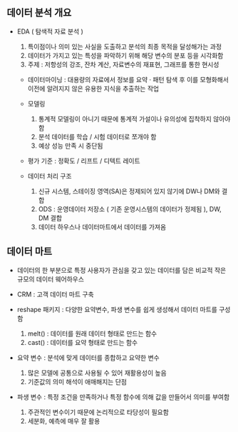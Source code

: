 ## 데이터 분석 개요

- EDA ( 탐색적 자료 분석 )
  1) 특이점이나 의미 있는 사실을 도출하고 분석의 최종 목적을 달성해가는 과정
  2) 데이터가 가지고 있는 특성을 파악하기 위해 해당 변수의 분포 등을 시각화함
  3) 주제 : 저항성의 강조, 잔차 계산, 자료변수의 재표현, 그래프를 통한 현시성

  - 데이터마이닝 : 대용량의 자료에서 정보를 요약 · 패턴 탐색 후 이를 모형화해서 이전에 알려지지 않은 유용한 지식을 추출하는 작업

  - 모델링
    1) 통계적 모델링이 아니기 때문에 통계적 가설이나 유의성에 집착하지 않아야 함
    2) 분석 데이터를 학습 / 시험 데이터로 쪼개야 함
    3) 예상 성능 만족 시 중단됨

  - 평가 기준 : 정확도 / 리프트 / 디텍트 레이트

  - 데이터 처리 구조
    1) 신규 시스템, 스테이징 영역(SA)은 정제되어 있지 않기에 DW나 DM와 결합
    2) ODS : 운영데이터 저장소 ( 기존 운영시스템의 데이터가 정제됨 ), DW, DM 결합
    3) 데이터 하우스나 데이터마트에서 데이터를 가져옴

## 데이터 마트

- 데이터의 한 부분으로 특정 사용자가 관심을 갖고 있는 데이터를 담은 비교적 작은 규모의 데이터 웨어하우스

- CRM : 고객 데이터 마트 구축
- reshape 패키지 : 다양한 요약변수, 파생 변수를 쉽게 생성해서 데이터 마트를 구성함
  1) melt() : 데이터를 원래 데이터 형태로 만드는 함수
  2) cast() : 데이터를 요약 형태로 만드는 함수

- 요약 변수 : 분석에 맞게 데이터를 종합하고 요약한 변수
  1) 많은 모델에 공통으로 사용될 수 있어 재활용성이 높음
  2) 기준값의 의미 해석이 애매해지는 단점

- 파생 변수 : 특정 조건을 만족하거나 특정 함수에 의해 값을 만들어서 의미를 부여함
  1) 주관적인 변수이기 때문에 논리적으로 타당성이 필요함
  2) 세분화, 예측에 매우 잘 활용
